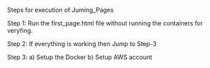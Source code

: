 Steps for execution of Juming_Pages

Step 1:
    Run the first_page.html file without running the containers for veryfing.

Step 2:
    If everything is working then Jump to Step-3

Step 3:
    a) Setup the Docker
    b) Setup AWS account